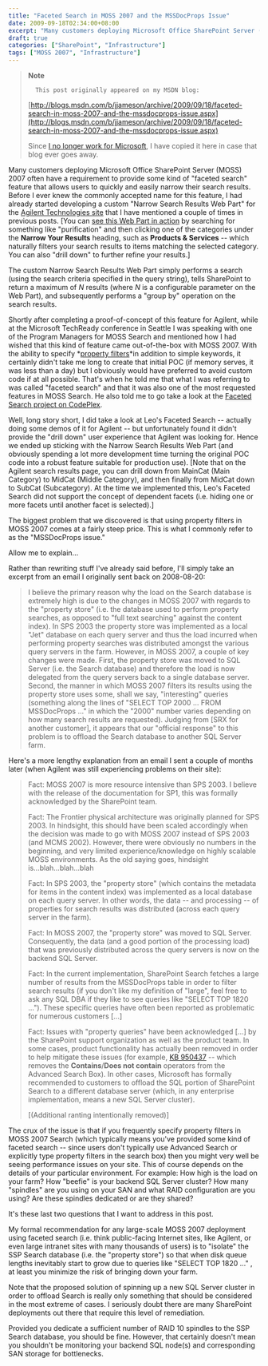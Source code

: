 ```yaml
---
title: "Faceted Search in MOSS 2007 and the MSSDocProps Issue"
date: 2009-09-18T02:34:00+08:00
excerpt: "Many customers deploying Microsoft Office SharePoint Server (MOSS) 2007 often have a requirement to provide some kind of \"faceted search\" feature that allows users to quickly and easily narrow their search results. Before I ever knew the commonly accepted..."
draft: true
categories: ["SharePoint", "Infrastructure"]
tags: ["MOSS 2007", "Infrastructure"]
---
```


> **Note**
> 
> 
> 		This post originally appeared on my MSDN blog:
> 
> 
> 
> [http://blogs.msdn.com/b/jjameson/archive/2009/09/18/faceted-search-in-moss-2007-and-the-mssdocprops-issue.aspx](http://blogs.msdn.com/b/jjameson/archive/2009/09/18/faceted-search-in-moss-2007-and-the-mssdocprops-issue.aspx)
> 
> 
> Since
> 		[I no longer work for Microsoft](/blog/jjameson/2011/09/02/last-day-with-microsoft), I have copied it here in case that 
> 		blog ever goes away.


Many customers deploying Microsoft Office SharePoint Server (MOSS) 2007 often have a requirement to provide some kind of "faceted search" feature that allows users to quickly and easily narrow their search results. Before I ever knew the commonly accepted name for this feature, I had already started developing a custom "Narrow Search Results Web Part" for the[Agilent Technologies site](http://www.chem.agilent.com/) that I have mentioned a couple of times in previous posts. [You can[see this Web Part in action](http://www.chem.agilent.com/en-US/Search/Pages/default.aspx?k=purification&amp;a=%20scope:%22English%20%28U.S.%29%20Content%22+MainCat:%22Products+%26+Services%22) by searching for something like "purification" and then clicking one of the categories under the **Narrow Your Results** heading, such as **Products & Services** -- which naturally filters your search results to items matching the selected category. You can also "drill down" to further refine your results.]

The custom Narrow Search Results Web Part simply performs a search (using the search criteria specified in the query string), tells SharePoint to return a maximum of <var>N</var> results (where <var>N</var> is a configurable parameter on the Web Part), and subsequently performs a "group by" operation on the search results.

Shortly after completing a proof-of-concept of this feature for Agilent, while at the Microsoft TechReady conference in Seattle I was speaking with one of the Program Managers for MOSS Search and mentioned how I had wished that this kind of feature came out-of-the-box with MOSS 2007. With the ability to specify *[property filters](http://msdn.microsoft.com/en-us/library/ms582745.aspx)*in addition to simple keywords, it certainly didn't take me long to create that initial POC (if memory serves, it was less than a day) but I obviously would have preferred to avoid custom code if at all possible. That's when he told me that what I was referring to was called "faceted search" and that it was also one of the most requested features in MOSS Search. He also told me to go take a look at the[Faceted Search project on CodePlex](http://facetedsearch.codeplex.com/).

Well, long story short, I did take a look at Leo's Faceted Search -- actually doing some demos of it for Agilent -- but unfortunately found it didn't provide the "drill down" user experience that Agilent was looking for. Hence we ended up sticking with the Narrow Search Results Web Part (and obviously spending a lot more development time turning the original POC code into a robust feature suitable for production use). [Note that on the Agilent search results page, you can drill down from MainCat (Main Category) to MidCat (Middle Category), and then finally from MidCat down to SubCat (Subcategory). At the time we implemented this, Leo's Faceted Search did not support the concept of dependent facets (i.e. hiding one or more facets until another facet is selected).]

The biggest problem that we discovered is that using property filters in MOSS 2007 comes at a fairly steep price. This is what I commonly refer to as the "MSSDocProps issue."

Allow me to explain...

Rather than rewriting stuff I've already said before, I'll simply take an excerpt from an email I originally sent back on 2008-08-20:


> I believe the primary reason why the load on the Search database is extremely 
> 	high is due to the changes in MOSS 2007 with regards to the "property store" 
> 	(i.e. the database used to perform property searches, as opposed to "full 
> 	text searching" against the content index). In SPS 2003 the property store 
> 	was implemented as a local "Jet" database on each query server and thus 
> 	the load incurred when performing property searches was distributed amongst 
> 	the various query servers in the farm. However, in MOSS 2007, a couple of 
> 	key changes were made. First, the property store was moved to SQL Server 
> 	(i.e. the Search database) and therefore the load is now delegated from 
> 	the query servers back to a single database server. Second, the manner in 
> 	which MOSS 2007 filters its results using the property store uses some, 
> 	shall we say, "interesting" queries (something along the lines of "SELECT 
> 	TOP 2000 ... FROM MSSDocProps ..." in which the "2000" number varies depending 
> 	on how many search results are requested). Judging from [SRX for another 
> 	customer], it appears that our "official response" to this problem is to 
> 	offload the Search database to another SQL Server farm.


Here's a more lengthy explanation from an email I sent a couple of months later (when Agilent was still experiencing problems on their site):


> Fact: MOSS 2007 is more resource intensive than SPS 2003. I believe with 
> 	the release of the documentation for SP1, this was formally acknowledged 
> 	by the SharePoint team.
> 
> Fact: The Frontier physical architecture was originally planned for SPS 
> 	2003. In hindsight, this should have been scaled accordingly when the decision 
> 	was made to go with MOSS 2007 instead of SPS 2003 (and MCMS 2002). However, 
> 	there were obviously no numbers in the beginning, and very limited experience/knowledge 
> 	on highly scalable MOSS environments. As the old saying goes, hindsight 
> 	is...blah...blah...blah
> 
> Fact: In SPS 2003, the "property store" (which contains the metadata 
> 	for items in the content index) was implemented as a local database on each 
> 	query server. In other words, the data -- and processing -- of properties 
> 	for search results was distributed (across each query server in the farm).
> 
> Fact: In MOSS 2007, the "property store" was moved to SQL Server. Consequently, 
> 	the data (and a good portion of the processing load) that was previously 
> 	distributed across the query servers is now on the backend SQL Server.
> 
> Fact: In the current implementation, SharePoint Search fetches a large 
> 	number of results from the MSSDocProps table in order to filter search results 
> 	(if you don't like my definition of "large", feel free to ask any SQL DBA 
> 	if they like to see queries like "SELECT TOP 1820 ..."). These specific queries 
> 	have often been reported as problematic for numerous customers [...]
> 
> Fact: Issues with "property queries" have been acknowledged [...] by 
> 	the SharePoint support organization as well as the product team. In some 
> 	cases, product functionality has actually been removed in order to help 
> 	mitigate these issues (for example,
> 	[KB 950437](http://support.microsoft.com/kb/950437/) -- which 
> 	removes the **Contains**/**Does not contain** 
> 	operators from the Advanced Search Box). In other cases, Microsoft has formally 
> 	recommended to customers to offload the SQL portion of SharePoint Search 
> 	to a different database server (which, in any enterprise implementation, 
> 	means a new SQL Server cluster).
> 
> [(Additional ranting intentionally removed)]


The crux of the issue is that if you frequently specify property filters in MOSS 2007 Search (which typically means you've provided some kind of faceted search -- since users don't typically use Advanced Search or explicitly type property filters in the search box) then you might very well be seeing performance issues on your site. This of course depends on the details of your particular environment. For example: How high is the load on your farm? How "beefie" is your backend SQL Server cluster? How many "spindles" are you using on your SAN and what RAID configuration are you using? Are these spindles dedicated or are they shared?

It's these last two questions that I want to address in this post.

My formal recommendation for any large-scale MOSS 2007 deployment using faceted search (i.e. think public-facing Internet sites, like Agilent, or even large intranet sites with many thousands of users) is to "isolate" the SSP Search database (i.e. the "property store") so that when disk queue lengths inevitably start to grow due to queries like "SELECT TOP 1820 ..." , at least you minimize the risk of bringing down your farm.

Note that the proposed solution of spinning up a new SQL Server cluster in order to offload Search is really only something that should be considered in the most extreme of cases. I seriously doubt there are many SharePoint deployments out there that require this level of remediation.

Provided you dedicate a sufficient number of RAID 10 spindles to the SSP Search database, you should be fine. However, that certainly doesn't mean you shouldn't be monitoring your backend SQL node(s) and corresponding SAN storage for bottlenecks.

